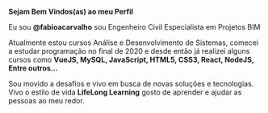**Sejam Bem Vindos(as) ao meu Perfil**

Eu sou **@fabioacarvalho** sou Engenheiro Civil Especialista em Projetos BIM

Atualmente estou cursos Análise e Desenvolvimento de Sistemas, comecei a estudar programação no final de 2020 
e desde então já realizei alguns cursos como **VueJS, MySQL, JavaScript, HTML5, CSS3, React, NodeJS, Entre outros...**

Sou movido a desafios e vivo em busca de novas soluções e tecnologias.
Vivo o estilo de vida  __LifeLong Learning__ gosto de aprender e ajudar as pessoas ao meu redor.



<!---
fabioacarvalho/fabioacarvalho is a ✨ special ✨ repository because its `README.md` (this file) appears on your GitHub profile.
You can click the Preview link to take a look at your changes.
--->
